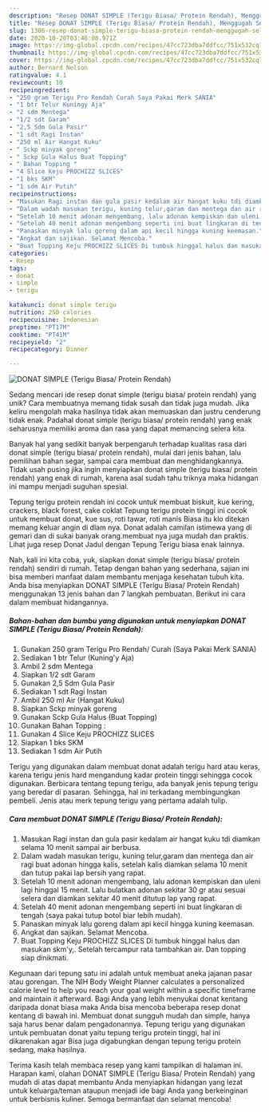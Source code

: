 ```yaml
---
description: "Resep DONAT SIMPLE (Terigu Biasa/ Protein Rendah), Menggugah Selera"
title: "Resep DONAT SIMPLE (Terigu Biasa/ Protein Rendah), Menggugah Selera"
slug: 1386-resep-donat-simple-terigu-biasa-protein-rendah-menggugah-selera
date: 2020-10-20T03:46:08.971Z
image: https://img-global.cpcdn.com/recipes/47cc723dba7ddfcc/751x532cq70/donat-simple-terigu-biasa-protein-rendah-foto-resep-utama.jpg
thumbnail: https://img-global.cpcdn.com/recipes/47cc723dba7ddfcc/751x532cq70/donat-simple-terigu-biasa-protein-rendah-foto-resep-utama.jpg
cover: https://img-global.cpcdn.com/recipes/47cc723dba7ddfcc/751x532cq70/donat-simple-terigu-biasa-protein-rendah-foto-resep-utama.jpg
author: Bernard Nelson
ratingvalue: 4.1
reviewcount: 10
recipeingredient:
- "250 gram Terigu Pro Rendah Curah Saya Pakai Merk SANIA"
- "1 btr Telur Kuningy Aja"
- "2 sdm Mentega"
- "1/2 sdt Garam"
- "2,5 Sdm Gula Pasir"
- "1 sdt Ragi Instan"
- "250 ml Air Hangat Kuku"
- " Sckp minyak goreng"
- " Sckp Gula Halus Buat Topping"
- " Bahan Topping "
- "4 Slice Keju PROCHIZZ SLICES"
- "1 bks SKM"
- "1 sdm Air Putih"
recipeinstructions:
- "Masukan Ragi instan dan gula pasir kedalam air hangat kuku tdi diamkan selama 10 menit sampai air berbusa."
- "Dalam wadah masukan terigu, kuning telur,garam dan mentega dan air ragi buat adonan hingga kalis, setelah kalis diamkan selama 10 menit dan tutup pakai lap bersih yang rapat."
- "Setelah 10 menit adonan mengembang, lalu adonan kempiskan dan uleni lagi hinggal 15 menit. Lalu bulatkan adonan sekitar 30 gr atau sesuai selera dan diamkan sekitar 40 menit ditutup lap yang rapat."
- "Setelah 40 menit adonan mengembang seperti ini buat lingkaran di tengah (saya pakai tutup botol biar lebih mudah)."
- "Panaskan minyak lalu goreng dalam api kecil hingga kuning keemasan."
- "Angkat dan sajikan. Selamat Mencoba."
- "Buat Topping Keju PROCHIZZ SLICES Di tumbuk hinggal halus dan masukan skm&#39;y,. Setelah tercampur rata tambahkan air. Dan topping siap dinikmati."
categories:
- Resep
tags:
- donat
- simple
- terigu

katakunci: donat simple terigu 
nutrition: 250 calories
recipecuisine: Indonesian
preptime: "PT17M"
cooktime: "PT41M"
recipeyield: "2"
recipecategory: Dinner

---
```



![DONAT SIMPLE (Terigu Biasa/ Protein Rendah)](https://img-global.cpcdn.com/recipes/47cc723dba7ddfcc/751x532cq70/donat-simple-terigu-biasa-protein-rendah-foto-resep-utama.jpg)

Sedang mencari ide resep donat simple (terigu biasa/ protein rendah) yang unik? Cara membuatnya memang tidak susah dan tidak juga mudah. Jika keliru mengolah maka hasilnya tidak akan memuaskan dan justru cenderung tidak enak. Padahal donat simple (terigu biasa/ protein rendah) yang enak seharusnya memiliki aroma dan rasa yang dapat memancing selera kita.

Banyak hal yang sedikit banyak berpengaruh terhadap kualitas rasa dari donat simple (terigu biasa/ protein rendah), mulai dari jenis bahan, lalu pemilihan bahan segar, sampai cara membuat dan menghidangkannya. Tidak usah pusing jika ingin menyiapkan donat simple (terigu biasa/ protein rendah) yang enak di rumah, karena asal sudah tahu triknya maka hidangan ini mampu menjadi suguhan spesial.

Tepung terigu protein rendah ini cocok untuk membuat biskuit, kue kering, crackers, black forest, cake coklat Tepung terigu protein tinggi ini cocok untuk membuat donat, kue sus, roti tawar, roti manis Biasa itu klo ditekan memang keluar angin di dlam nya. Donat adalah camilan istimewa yang di gemari dan di sukai banyak orang.membuat nya juga mudah dan praktis. Lihat juga resep Donat Jadul dengan Tepung Terigu biasa enak lainnya.


Nah, kali ini kita coba, yuk, siapkan donat simple (terigu biasa/ protein rendah) sendiri di rumah. Tetap dengan bahan yang sederhana, sajian ini bisa memberi manfaat dalam membantu menjaga kesehatan tubuh kita. Anda bisa menyiapkan DONAT SIMPLE (Terigu Biasa/ Protein Rendah) menggunakan 13 jenis bahan dan 7 langkah pembuatan. Berikut ini cara dalam membuat hidangannya.

<!--inarticleads1-->

##### Bahan-bahan dan bumbu yang digunakan untuk menyiapkan DONAT SIMPLE (Terigu Biasa/ Protein Rendah):

1. Gunakan 250 gram Terigu Pro Rendah/ Curah (Saya Pakai Merk SANIA)
1. Sediakan 1 btr Telur (Kuning&#39;y Aja)
1. Ambil 2 sdm Mentega
1. Siapkan 1/2 sdt Garam
1. Gunakan 2,5 Sdm Gula Pasir
1. Sediakan 1 sdt Ragi Instan
1. Ambil 250 ml Air (Hangat Kuku)
1. Siapkan  Sckp minyak goreng
1. Gunakan  Sckp Gula Halus (Buat Topping)
1. Gunakan  Bahan Topping :
1. Gunakan 4 Slice Keju PROCHIZZ SLICES
1. Siapkan 1 bks SKM
1. Sediakan 1 sdm Air Putih


Terigu yang digunakan dalam membuat donat adalah terigu hard atau keras, karena terigu jenis hard mengandung kadar protein tinggi sehingga cocok digunakan. Berbicara tentang tepung terigu, ada banyak jenis tepung terigu yang beredar di pasaran. Sehingga, hal ini terkadang membingungkan pembeli. Jenis atau merk tepung terigu yang pertama adalah tulip. 

<!--inarticleads2-->

##### Cara membuat DONAT SIMPLE (Terigu Biasa/ Protein Rendah):

1. Masukan Ragi instan dan gula pasir kedalam air hangat kuku tdi diamkan selama 10 menit sampai air berbusa.
1. Dalam wadah masukan terigu, kuning telur,garam dan mentega dan air ragi buat adonan hingga kalis, setelah kalis diamkan selama 10 menit dan tutup pakai lap bersih yang rapat.
1. Setelah 10 menit adonan mengembang, lalu adonan kempiskan dan uleni lagi hinggal 15 menit. Lalu bulatkan adonan sekitar 30 gr atau sesuai selera dan diamkan sekitar 40 menit ditutup lap yang rapat.
1. Setelah 40 menit adonan mengembang seperti ini buat lingkaran di tengah (saya pakai tutup botol biar lebih mudah).
1. Panaskan minyak lalu goreng dalam api kecil hingga kuning keemasan.
1. Angkat dan sajikan. Selamat Mencoba.
1. Buat Topping Keju PROCHIZZ SLICES Di tumbuk hinggal halus dan masukan skm&#39;y,. Setelah tercampur rata tambahkan air. Dan topping siap dinikmati.


Kegunaan dari tepung satu ini adalah untuk membuat aneka jajanan pasar atau gorengan. The NIH Body Weight Planner calculates a personalized calorie level to help you reach your goal weight within a specific timeframe and maintain it afterward. Bagi Anda yang lebih menyukai donat kentang daripada donat biasa maka Anda bisa mencoba beberapa resep donat kentang di bawah ini. Membuat donat sungguh mudah dan simple, hanya saja harus benar dalam pengadonannya. Tepung terigu yang digunakan untuk pembuatan donat yaitu tepung terigu protein tinggi, hal ini dikarenakan agar Bisa juga digabungkan dengan tepung terigu protein sedang, maka hasilnya. 

Terima kasih telah membaca resep yang kami tampilkan di halaman ini. Harapan kami, olahan DONAT SIMPLE (Terigu Biasa/ Protein Rendah) yang mudah di atas dapat membantu Anda menyiapkan hidangan yang lezat untuk keluarga/teman ataupun menjadi ide bagi Anda yang berkeinginan untuk berbisnis kuliner. Semoga bermanfaat dan selamat mencoba!

